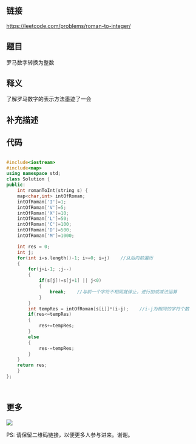 ## 链接


https://leetcode.com/problems/roman-to-integer/


## 题目
罗马数字转换为整数
## 释义

了解罗马数字的表示方法墨迹了一会

## 补充描述






## 代码






```c++

#include<iostream>
#include<map>
using namespace std;
class Solution {
public:
    int romanToInt(string s) {
    map<char,int> intOfRoman;
    intOfRoman['I']=1;
    intOfRoman['V']=5;
    intOfRoman['X']=10;
    intOfRoman['L']=50;
    intOfRoman['C']=100;
    intOfRoman['D']=500;
    intOfRoman['M']=1000;

    int res = 0;
    int j;
    for(int i=s.length()-1; i>=0; i=j)    //从后向前遍历
    {
        for(j=i-1; ;j--)
        {
            if(s[j]!=s[j+1] || j<0)
            {
                break;    //与前一个字符不相同就停止，进行加或减法运算
            }
        }
        int tempRes = intOfRoman[s[i]]*(i-j);    //i-j为相同的字符个数
        if(res<=tempRes)
        {
            res+=tempRes;
        }
        else
        {
            res-=tempRes;
        }
    }
    return res;
    }
};




```



## 更多

![](https://github.com/githubwoniu/learnprogram/blob/master/image/erweima.png)

PS: 请保留二维码链接，以便更多人参与进来。谢谢。
